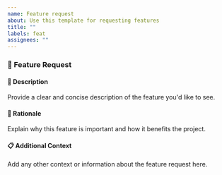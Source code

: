 ```yaml
---
name: Feature request
about: Use this template for requesting features
title: ""
labels: feat
assignees: ""
---
```


### 🌟 Feature Request

#### 📝 Description

Provide a clear and concise description of the feature you'd like to see.

#### 🤔 Rationale

Explain why this feature is important and how it benefits the project.

#### 📋 Additional Context

Add any other context or information about the feature request here.
